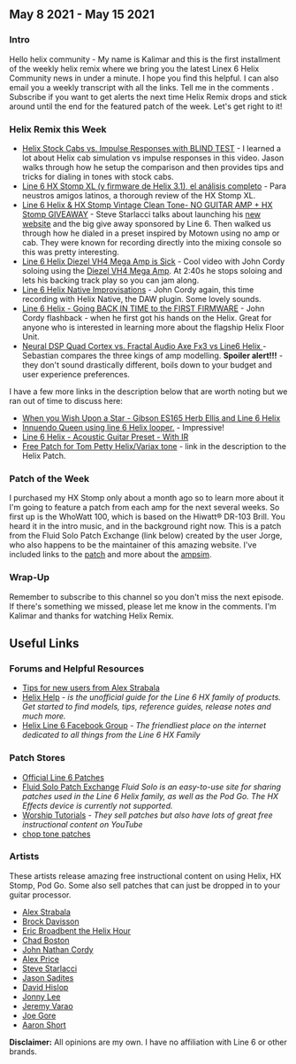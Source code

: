 
## May 8 2021 - May 15 2021

### Intro

Hello helix community - My name is Kalimar and this is the first installment of the weekly helix remix 
where we bring you the latest Linex 6 Helix Community news in under a minute. 
I hope you find this helpful. I can also email you a weekly transcript with all the links. Tell me 
in the comments . Subscribe if you want to get alerts the next time Helix Remix
drops and stick around until the end for the featured patch of the week. Let's get right 
to it!

### Helix Remix this Week
* [Helix Stock Cabs vs. Impulse Responses with BLIND TEST](https://www.youtube.com/watch?v=qJGmhuRjmYk) - I learned a lot about Helix cab simulation vs impulse responses in this video. Jason walks through how he setup the comparison and then provides tips and tricks for dialing in tones with stock cabs.
* [Line 6 HX Stomp XL (y firmware de Helix 3.1), el análisis completo](https://www.youtube.com/watch?v=glHhGGh9w14) - Para neustros amigos latinos, a thorough review of the HX Stomp XL. 
* [Line 6 Helix & HX Stomp Vintage Clean Tone- NO GUITAR AMP + HX Stomp GIVEAWAY](https://www.youtube.com/watch?v=2NKicz_9vtE) - Steve Starlacci talks about launching his [new website](https://stevesterlacci.com) and the big give away sponsored by Line 6. Then walked us through how he dialed in a preset inspired by Motown using no amp or cab. They were known for recording directly into the mixing console so this was pretty interesting. 
* [Line 6 Helix Diezel VH4 Mega Amp is Sick](https://www.youtube.com/watch?v=AuJ-QdX5JWA) - Cool video with John Cordy soloing using the [Diezel VH4 Mega Amp](https://www.fluidsolo.com/patchexchange/view-model/Das-Benzin-Mega,39). At 2:40s he stops soloing and lets his backing track play so you can jam along.
* [Line 6 Helix Native Improvisations](https://www.youtube.com/watch?v=zLA3vxLomng) - John Cordy again, this time recording with Helix Native, the DAW plugin. Some lovely sounds.
* [Line 6 Helix - Going BACK IN TIME to the FIRST FIRMWARE](https://www.youtube.com/watch?v=ZDMc8F2RcTs) - John Cordy flashback - when he first got his hands on the Helix. Great for anyone who is interested in learning more about the flagship Helix Floor Unit.
* [Neural DSP Quad Cortex vs. Fractal Audio Axe Fx3 vs Line6 Helix ](https://www.youtube.com/watch?v=l7Pnc0frASI) - Sebastian compares the three kings of amp modelling. **Spoiler alert!!!** - they don't sound drastically different, boils down to your budget and user experience preferences.

I have a few more links in the description below that are worth noting but we ran out of time to discuss here:
* [When you Wish Upon a Star - Gibson ES165 Herb Ellis and Line 6 Helix](https://www.youtube.com/watch?v=lIHHlyFkL1k)
* [Innuendo Queen using line 6 Helix looper.](https://www.youtube.com/watch?v=eXb4xl0LcWs) - Impressive!
* [Line 6 Helix - Acoustic Guitar Preset - With IR](https://www.youtube.com/watch?v=lC9eZ3bSimA)
* [Free Patch for Tom Petty Helix/Variax tone](https://www.youtube.com/watch?v=OrHZ-95OeIA) - link in the description to the Helix Patch.



### Patch of the Week

I purchased my HX Stomp only about a month ago so to learn more about it I'm going to feature a patch from each amp for the next several weeks. So first up is the WhoWatt 100, which is based on the Hiwatt® DR-103 Brill. You heard it in the intro music, and in the background right now. This is a patch from the Fluid Solo Patch Exchange (link below) created by the user Jorge, who also happens to be the maintainer of this amazing website. I've included links to the [patch](https://www.fluidsolo.com/patchexchange/patch/pink-floyd-comfortably-numb,71) and more about the [ampsim](https://www.fluidsolo.com/patchexchange/view-model/Whowatt-100,79).

### Wrap-Up

Remember to subscribe to this channel so you don't miss the next episode. If there's something we missed, please let me know in the comments. I'm Kalimar and thanks for watching Helix Remix.

## Useful Links

### Forums and Helpful Resources
* [Tips for new users from Alex Strabala](https://alexstrabala.com/new-helix-users)
* [Helix Help](https://helixhelp.com/) - *is the unofficial guide for the Line 6 HX family of products. Get started to find models, tips, reference guides, release notes and much more.* 
* [Helix Line 6 Facebook Group](https://www.facebook.com/groups/line6helixusergroup) - *The friendliest place on the internet dedicated to all things from the Line 6 HX Family*

### Patch Stores
* [Official Line 6 Patches](https://shop.line6.com/marketplace/)
* [Fluid Solo Patch Exchange](https://www.fluidsolo.com/patchexchange/) *Fluid Solo is an easy-to-use site for sharing patches used in the Line 6 Helix family, as well as the Pod Go. The HX Effects device is currently not supported.* 
* [Worship Tutorials](https://worshiptutorials.com/helix) - *They sell patches but also have lots of great free instructional content on YouTube*
* [chop tone patches](https://choptones.com)

### Artists 
These artists release amazing free instructional content on using Helix, HX Stomp, Pod Go. Some also sell patches that can just be dropped in to your guitar processor.

* [Alex Strabala](https://alexstrabala.com/)
* [Brock Davisson](https://www.youtube.com/channel/UCmMspPmbaj3GOaYn3GtdUmw)
* [Eric Broadbent the Helix Hour](https://www.youtube.com/user/EricBroadbentSolo)
* [Chad Boston](https://www.youtube.com/user/discreetdatasecurity)
* [John Nathan Cordy](https://www.youtube.com/user/chuddgriffin)
* [Alex Price](https://www.youtube.com/user/SixStringSolid)
* [Steve Starlacci](https://www.youtube.com/user/ss57790)
* [Jason Sadites](https://www.youtube.com/user/gtr111)
* [David Hislop](https://www.davidhislop.co/helix)
* [Jonny Lee](https://www.youtube.com/channel/UCojrsgjSidXCAubYBRA2gvQ?view_as=subscriber)
* [Jeremy Varao](https://www.youtube.com/channel/UCPlUXMNXXtke2s7RUXyAqUw)
* [Joe Gore](https://www.youtube.com/channel/UCl7io4nYepvkldJg94R-_aQ)
* [Aaron Short](https://www.youtube.com/channel/UC5sAUZuZVD58aAEYVrcunXw)


**Disclaimer:** All opinions are my own. I have no affiliation with Line 6 or other brands.
